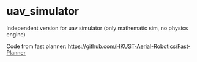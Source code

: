 # uav_simulator
Independent version for uav simulator (only mathematic sim, no physics engine)



Code from fast planner: https://github.com/HKUST-Aerial-Robotics/Fast-Planner

